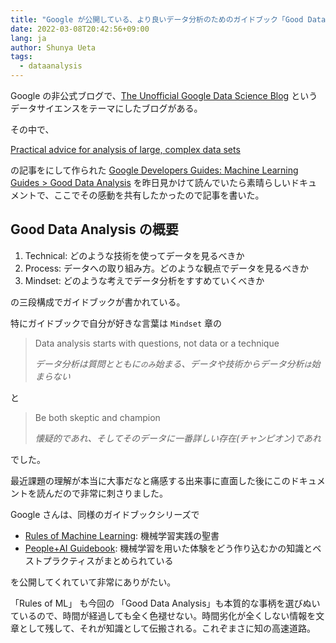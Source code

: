 ```yaml
---
title: "Google が公開している、より良いデータ分析のためのガイドブック「Good Data Analysis」で、データ分析の要所が簡潔にまとめられていて感動した"
date: 2022-03-08T20:42:56+09:00
lang: ja
author: Shunya Ueta
tags:
  - dataanalysis
---
```


Google の非公式ブログで、[The Unofficial Google Data Science Blog](https://www.unofficialgoogledatascience.com/) というデータサイエンスをテーマにしたブログがある。

その中で、

[Practical advice for analysis of large, complex data sets](https://www.unofficialgoogledatascience.com/2016/10/practical-advice-for-analysis-of-large.html)

の記事をにして作られた [Google Developers Guides: Machine Learning Guides > Good Data Analysis](https://developers.google.com/machine-learning/guides/good-data-analysis) を昨日見かけて読んでいたら素晴らしいドキュメントで、ここでその感動を共有したかったので記事を書いた。

## Good Data Analysis の概要

1. Technical: どのような技術を使ってデータを見るべきか
1. Process: データへの取り組み方。どのような観点でデータを見るべきか
1. Mindset: どのような考えでデータ分析をすすめていくべきか

の三段構成でガイドブックが書かれている。

特にガイドブックで自分が好きな言葉は `Mindset` 章の

> Data analysis starts with questions, not data or a technique
>
> _データ分析は質問とともに`のみ`始まる、データや技術からデータ分析`は`始まらない_

と

> Be both skeptic and champion
>
> _懐疑的であれ、そしてそのデータに一番詳しい存在(チャンピオン)であれ_

でした。

最近課題の理解が本当に大事だなと痛感する出来事に直面した後にこのドキュメントを読んだので非常に刺さりました。

Google さんは、同様のガイドブックシリーズで

- [Rules of Machine Learning](https://developers.google.com/machine-learning/guides/rules-of-ml): 機械学習実践の聖書
- [People+AI Guidebook](https://pair.withgoogle.com/guidebook/): 機械学習を用いた体験をどう作り込むかの知識とベストプラクティスがまとめられている

を公開してくれていて非常にありがたい。

「Rules of ML」 も今回の 「Good Data Analysis」も本質的な事柄を選びぬいているので、時間が経過しても全く色褪せない。時間劣化が全くしない情報を文章として残して、それが知識として伝搬される。これぞまさに知の高速道路。
